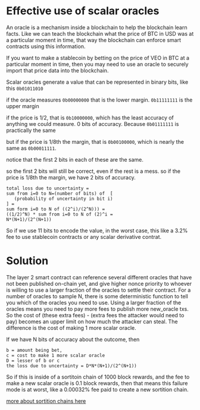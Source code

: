 Effective use of scalar oracles
==============

An oracle is a mechanism inside a blockchain to help the blockchain learn facts. Like we can teach the blockchain what the price of BTC in USD was at a particular moment in time, that way the blockchain can enforce smart contracts using this information.

If you want to make a stablecoin by betting on the price of VEO in BTC at a particular moment in time, then you may need to use an oracle to securely import that price data into the blockchain.

Scalar oracles generate a value that can be represented in binary bits, like this `0b01011010`

if the oracle measures `0b00000000` that is the lower  margin. `0b11111111` is the upper margin

if the price is 1/2, that is `0b10000000`, which has the least accuracy of anything we could measure. 0 bits of accuracy.
Because `0b01111111` is practically the same


but if the price is 1/8th the margin, that is `0b00100000`, which is nearly the same as `0b00011111`.

notice that the first 2 bits in each of these are the same.

so the first 2 bits will still be correct, even if the rest is a mess. so if the price is 1/8th the margin, we have 2 bits of accuracy. 

```
total loss due to uncertainty =
sum from i=0 to N=(number of bits) of  [
   (probability of uncertainty in bit i)
] =
sum form i=0 to N of ((2^i)/(2^N))) =
((1/2)^N) * sum from i=0 to N of (2)^i =
N*(N+1)/(2^(N+1))
```

So if we use 11 bits to encode the value, in the worst case, this like a 3.2% fee to use stablecoin contracts or any scalar derivative contrat.


Solution
==========

The layer 2 smart contract can reference several different oracles that have not been published on-chain yet, and give higher nonce priority to whoever is willing to use a larger fraction of the oracles to settle their contract.
For a number of oracles to sample N, there is some deterministic function to tell you which of the oracles you need to use.
Using a larger fraction of the oracles means you need to pay more fees to publish more new_oracle txs. So the cost of (these extra fees) - (extra fees the attacker would need to pay) becomes an upper limit on how much the attacker can steal.
The difference is the cost of making 1 more scalar oracle.

If we have N bits of accuracy about the outcome, then 

```
b = amount being bet,
c = cost to make 1 more scalar oracle
D = lesser of b or c
the loss due to uncertainty = D*N*(N+1)/(2^(N+1))
```

So if this is inside of a sortitoin chain of 1000 block rewards, and the fee to make a new scalar oracle is 0.1 block rewards, then that means this failure mode is at worst, like a 0.00032% fee paid to create a new sortition chain.

[more about sortition chains here](https://github.com/zack-bitcoin/amoveo/blob/master/docs/design/sortition_chains.md)
